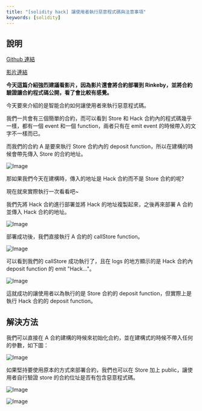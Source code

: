```yaml
---
title: "[solidity hack] 讓使用者執行惡意程式碼與注意事項"
keywords: [solidity]
---
```


## 說明

[Github 連結](https://github.com/WeiYun0912/SmartContracts/tree/main/Hack/Hide%20Code)

[影片連結](https://www.youtube.com/watch?v=pvj6a_LZ_xs)

**今天這篇介紹強烈建議看影片，因為影片還會將合約部署到 Rinkeby，並將合約驗證讓合約程式碼公開，看了會比較有感覺。**

今天要來介紹的是智能合約如何讓使用者來執行惡意程式碼。

我們一共會有三個簡單的合約，而可以看到 Store 和 Hack 合約內的程式碼幾乎一樣，都有一個 event 和一個 function，兩者只有在 emit event 的時候帶入的文字不一樣而已。

而我們的合約 A 是要來執行 Store 合約內的 deposit function，所以在建構的時候會帶先傳入 Store 的合約地址。

![Image](https://i.imgur.com/QXHKGJS.png)

那如果我們今天在建構時，傳入的地址是 Hack 合約而不是 Store 合約的呢?

現在就來實際執行一次看看吧~

我們先將 Hack 合約進行部署並將 Hack 的地址複製起來，之後再來部署 A 合約並傳入 Hack 合約的地址。

![Image](https://i.imgur.com/4g9Q64g.png)

部署成功後，我們直接執行 A 合約的 callStore function。

![Image](https://i.imgur.com/KrJU5Hq.png)

可以看到我們的 callStore 成功執行了，且在 logs 的地方顯示的是 Hack 合約內 deposit function 的 emit "Hack..."。

![Image](https://i.imgur.com/hZgWXNC.png)

這就成功的讓使用者以為執行的是 Store 合約的 deposit function，但實際上是執行 Hack 合約的 deposit function。

## 解決方法

我們可以直接在 A 合約建構的時候來初始化合約，並在建構式的時候不帶入任何的參數，如下圖：

![Image](https://i.imgur.com/ND5FzN1.png)

如果堅持要使用原本的方式來部署合約，我們也可以在 Store 加上 public，讓使用者自行驗證 store 的合約位址是否有包含惡意程式碼。

![Image](https://i.imgur.com/kakBdzD.png)

![Image](https://i.imgur.com/awZ4Sti.png)
